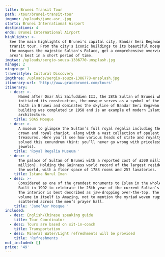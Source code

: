 ```yaml
---
title: Brunei Transit Tour
path: /tour/brunei-transit-tour
imgone: /uploads/jame-asr_.jpg
starts: Brunei International Airport
destinations: 4
ends: Brunei International Airport
highlights: >-
  See the main highlights of Brunei's capital city, Bandar Seri Begawan, on this
  transit tour. From the city's iconic buildings to its beautiful mosques and
  the mosques the majestic Sultan's Palace, get a comprehensive overview of the
  area's best in a short period of time.
imgtwo: /uploads/sergio-souza-1386770-unsplash.jpg
minage: 2
mingroup: 1
travelstyle: Cultural Discovery
imgthree: /uploads/sergio-souza-1386770-unsplash.jpg
itinerary-url: 'http://www.gracebrunei.com/tours'
itinerary:
  - desc: >-
      Named after Omar Ali Saifuddien III, the 28th Sultan of Brunei who also
      initiated its construction, the mosque serves as a symbol of the Islamic
      faith in Brunei and dominates the skyline of Bandar Seri Begawan. The
      building was completed in 1958 and is an example of modern Islamic
      architecture. 
    title: SOAS Mosque
  - desc: >-
      A museum to glimpse the Sultan’s full royal regalia including the Sultan’s
      crown and royal chariot, along with a vast collection of opulent
      treasures. Here you’ll see how various heads of state and royalty have
      solved this conundrum (hint: you’ll never go wrong with priceless gold and
      jewels).
    title: 'Royal Regalia Museum '
  - desc: >-
      The palace of Sultan of Brunei with a reported cost of £300 million ($422
      million). Holding the Guinness world record of the largest residence in
      the world, with a floor space of 1788 rooms and 257 lavatories.
    title: Istana Nurul Iman
  - desc: >-
      Considered as one of the grandest monuments to Islam in the whole region;
      Built in 1992 to celebrate the 25th year of the current Sultan’s reign.
      The interior is best described as jaw-dropping over-the-top. The sheer
      volume in itself is Amazing, not to mention the myriad woven rugs
      scattered across the men’s prayer hall.
    title: 'Jame’Asr Mosque '
included:
  - desc: English/Chinese speaking guide
    title: Tour Coordinator
  - desc: Tours are based on sit-in-coach
    title: Transportation
  - desc: Mineral Water/Light refreshments will be provided
    title: 'Refreshments '
not_included: []
price: '49'
---
```


